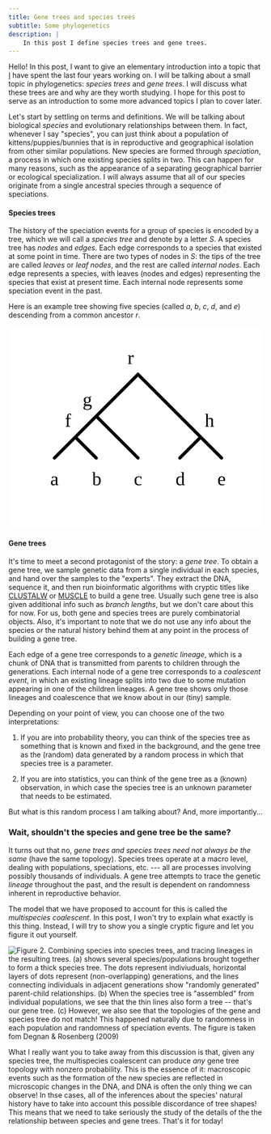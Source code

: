 ```yaml
---
title: Gene trees and species trees
subtitle: Some phylogenetics
description: |
    In this post I define species trees and gene trees.
---
```


Hello! In this post, I want to give an elementary introduction into a topic that [I](https://egorlappo.github.io) have spent the last four years working on. I will be talking about a small topic in phylogenetics: _species trees_ and _gene trees_. I will discuss what these trees are and why are they worth studying. I hope for this post to serve as an introduction to some more advanced topics I plan to cover later. 

Let's start by settling on terms and definitions. We will be talking about biological _species_ and evolutionary relationships between them. In fact, whenever I say "species", you can just think about a population of kittens/puppies/bunnies that is in reproductive and geographical isolation from other similar populations. New species are formed through _speciation_, a process in which one existing species splits in two. This can happen for many reasons, such as the appearance of a separating geographical barrier or ecological specialization. I will always assume that all of our species originate from a single ancestral species through a sequence of speciations. 

#### Species trees

The history of the speciation events for a group of species is encoded by a tree, which we will call a _species tree_ and denote by a letter $S$. A species tree has _nodes_ and _edges_. Each edge corresponds to a species that existed at some point in time. There are two types of nodes in $S$: the tips of the tree are called _leaves_ or _leaf nodes_, and the rest are called _internal nodes_. Each edge represents a species, with leaves (nodes and edges) representing the species that exist at present time. Each internal node represents some speciation event in the past.

Here is an example tree showing five species (called $a$, $b$, $c$, $d$, and $e$) descending from a common ancestor $r$.

![**Figure 1**. An example tree with five leaves. (Drawn with [`tree_graphics`](https://github.com/EgorLappo/tree_graphics).)](/images/blog/tree_posts/tree.svg)
#### Gene trees

It's time to meet a second protagonist of the story: a _gene tree_. To obtain a gene tree, we sample genetic data from a single individual in each species, and hand over the samples to the "experts". They extract the DNA, sequence it, and then run bioinformatic algorithms with cryptic titles like [CLUSTALW](https://www.genome.jp/tools-bin/clustalw) or [MUSCLE](https://www.ebi.ac.uk/Tools/msa/muscle/) to build a gene tree. Usually such gene tree is also given additional info such as _branch lengths_, but we don't care about this for now. For us, both gene and species trees are purely combinatorial objects. Also, it's important to note that we do not use any info about the species or the natural history behind them at any point in the process of building a gene tree.

Each edge of a gene tree corresponds to a _genetic lineage_, which is a chunk of DNA that is transmitted from parents to children through the generations. Each internal node of a gene tree corresponds to a _coalescent event_, in which an existing lineage splits into two due to some mutation appearing in one of the children lineages. A gene tree shows only those lineages and coalescence that we know about in our (tiny) sample.

Depending on your point of view, you can choose one of the two interpretations: 

 1. If you are into probability theory, you can think of the species tree as something that is known and fixed in the background, and the gene tree as the (random) data generated by a random process in which that species tree is a parameter.

 2. If you are into statistics, you can think of the gene tree as a (known) observation, in which case the species tree is an unknown parameter that needs to be estimated.

But what is this random process I am talking about? And, more importantly...

### Wait, shouldn't the species and gene tree be the same? 

It turns out that no, _gene trees and species trees need not always be the same_ (have the same topology). Species trees operate at a macro level, dealing with populations, speciations, etc. --- all are processes involving possibly thousands of individuals. A gene tree attempts to trace the genetic _lineage_ throughout the past, and the result is dependent on randomness inherent in reproductive behavior.

The model that we have proposed to account for this is called the _multispecies coalescent_. In this post, I won't try to explain what exactly is this thing. Instead, I will try to show you a single cryptic figure and let you figure it out yourself.

![**Figure 2.** Combining species into species trees, and tracing lineages in the resulting trees. (a) shows several species/populations brought together to form a thick species tree. The dots represent indiviuduals, horizontal layers of dots represent (non-overlapping) generations, and the lines connecting individuals in adjacent generations show "randomly generated" parent-child relationships. (b) When the species tree is "assembled" from individual populations, we see that the thin lines also form a tree -- that's our gene tree. (c) However, we also see that the topologies of the gene and species tree do not match! This happened naturally due to randomness in each population and randomness of speciation events. The figure is taken fom [Degnan & Rosenberg (2009)](https://rosenberglab.stanford.edu/papers/DegnanRosenberg2009-TREE.pdf)](/images/blog/tree_posts/trends_eco_evo_rosenberg_figure.png)

What I really want you to take away from this discussion is that, given any species tree, the multispecies coalescent can produce _any_ gene tree topology with nonzero probability. This is the essence of it: macroscopic events such as the formation of the new species are reflected in microscopic changes in the DNA, and DNA is often the only thing we can observe! In thse cases, all of the inferences about the species' natural history have to take into account this possible discordance of tree shapes! This means that we need to take seriously the study of the details of the the relationship between species and gene trees. That's it for today! 